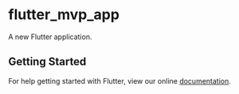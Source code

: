 # flutter_mvp_app

A new Flutter application.

## Getting Started

For help getting started with Flutter, view our online
[documentation](https://flutter.io/).
